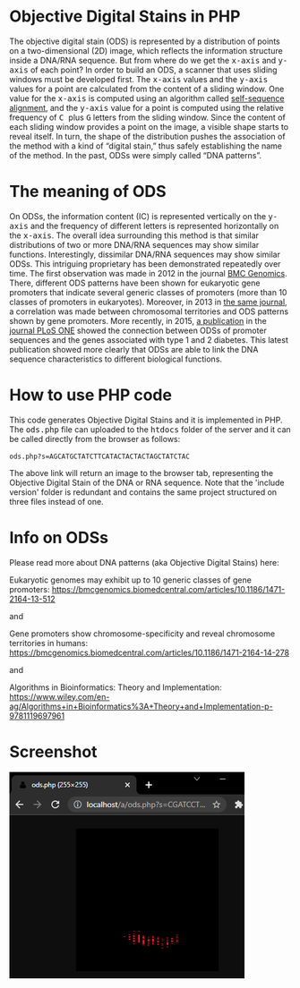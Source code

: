 # Objective Digital Stains in PHP

The objective digital stain (ODS) is represented by a distribution of points on a two-dimensional (2D) image, which reflects the information structure inside a DNA/RNA sequence. But from where do we get the <kbd>x-axis</kbd> and <kbd>y-axis</kbd> of each point? In order to build an ODS, a scanner that uses sliding windows must be developed first. The <kbd>x-axis</kbd> values and the <kbd>y-axis</kbd> values for a point are calculated from the content of a sliding window. One value for the <kbd>x-axis</kbd> is computed using an algorithm called [self-sequence alignment](https://github.com/Gagniuc/Self-sequence-alignment), and the <kbd>y-axis</kbd> value for a point is computed using the relative frequency of <kbd>C </kbd>plus <kbd>G</kbd> letters from the sliding window. Since the content of each sliding window provides a point on the image, a visible shape starts to reveal itself. In turn, the shape of the distribution pushes the association of the method with a kind of “digital stain,” thus safely establishing the name of the method. In the past, ODSs were simply called “DNA patterns”. 

# The meaning of ODS

On ODSs, the information content (IC) is represented vertically on the <kbd>y-axis</kbd> and the frequency of different letters is represented horizontally on the <kbd>x-axis</kbd>. The overall idea surrounding this method is that similar distributions of two or more DNA/RNA sequences may show similar functions. Interestingly, dissimilar DNA/RNA sequences may show similar ODSs. This intriguing proprietary has been demonstrated repeatedly over time. The first observation was made in 2012 in the journal [BMC Genomics](https://bmcgenomics.biomedcentral.com/articles/10.1186/1471-2164-13-512). There, different ODS patterns have been shown for eukaryotic gene promoters that indicate several generic classes of promoters (more than 10 classes of promoters in eukaryotes). Moreover, in 2013 in [the same journal](https://bmcgenomics.biomedcentral.com/articles/10.1186/1471-2164-14-278), a correlation was made between chromosomal territories and ODS patterns shown by gene promoters. More recently, in 2015, [a publication](https://www.ncbi.nlm.nih.gov/pmc/articles/PMC4574929/) in the [journal PLoS ONE](https://doi.org/10.1371/journal.pone.0137950) showed the connection between ODSs of promoter sequences and the genes associated with type 1 and 2 diabetes. This latest publication showed more clearly that ODSs are able to link the DNA sequence characteristics to different biological functions.

# How to use PHP code

This code generates Objective Digital Stains and it is implemented in PHP. The <kbd>ods.php</kbd> file can uploaded to the <kbd>htdocs</kbd> folder of the server and it can be called directly from the browser as follows:

```
ods.php?s=AGCATGCTATCTTCATACTACTACTAGCTATCTAC
```

The above link will return an image to the browser tab, representing the Objective Digital Stain of the DNA or RNA sequence. Note that the 'include version' folder is redundant and contains the same project structured on three files instead of one.

# Info on ODSs
 Please read more about DNA patterns (aka Objective Digital Stains) here:
 
 Eukaryotic genomes may exhibit up to 10 generic classes of gene promoters: 
 https://bmcgenomics.biomedcentral.com/articles/10.1186/1471-2164-13-512
 
 and 
 
 Gene promoters show chromosome-specificity and reveal chromosome territories in humans:
 https://bmcgenomics.biomedcentral.com/articles/10.1186/1471-2164-14-278
 
 and
 
 Algorithms in Bioinformatics: Theory and Implementation:
 https://www.wiley.com/en-ag/Algorithms+in+Bioinformatics%3A+Theory+and+Implementation-p-9781119697961
 
# Screenshot

 ![screenshot](https://github.com/Gagniuc/Objective-Digital-Stains-in-PHP/blob/main/img/ODS%20DNA%20patterns.PNG)

 
